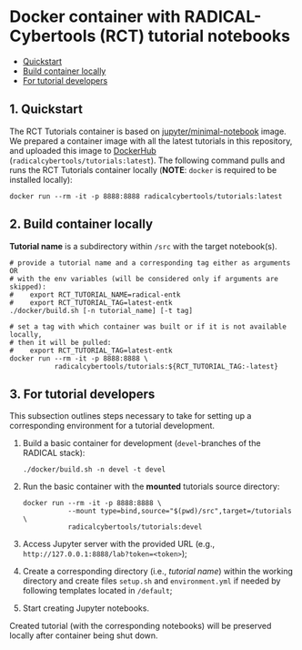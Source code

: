 # Docker container with RADICAL-Cybertools (RCT) tutorial notebooks

* [Quickstart](#1-quickstart)
* [Build container locally](#2-build-container-locally)
* [For tutorial developers](#3-for-tutorial-developers)

## 1. Quickstart

The RCT Tutorials container is based on 
[jupyter/minimal-notebook](https://github.com/jupyter/docker-stacks) image.
We prepared a container image with all the latest tutorials in this 
repository, and uploaded this image to
[DockerHub](https://hub.docker.com/u/radicalcybertools)
(`radicalcybertools/tutorials:latest`). The following command pulls and runs
the RCT Tutorials container locally (**NOTE**: `docker` is required to be 
installed locally):

```shell
docker run --rm -it -p 8888:8888 radicalcybertools/tutorials:latest
```

## 2. Build container locally

**Tutorial name** is a subdirectory within `/src` with the target notebook(s).

```shell
# provide a tutorial name and a corresponding tag either as arguments OR 
# with the env variables (will be considered only if arguments are skipped):
#    export RCT_TUTORIAL_NAME=radical-entk
#    export RCT_TUTORIAL_TAG=latest-entk
./docker/build.sh [-n tutorial_name] [-t tag]
```
```shell
# set a tag with which container was built or if it is not available locally, 
# then it will be pulled:
#    export RCT_TUTORIAL_TAG=latest-entk
docker run --rm -it -p 8888:8888 \
           radicalcybertools/tutorials:${RCT_TUTORIAL_TAG:-latest}
```

## 3. For tutorial developers

This subsection outlines steps necessary to take for setting up a corresponding 
environment for a tutorial development.

1. Build a basic container for development (`devel`-branches of the RADICAL
   stack):

       ./docker/build.sh -n devel -t devel

2. Run the basic container with the **mounted** tutorials source directory:

       docker run --rm -it -p 8888:8888 \
                  --mount type=bind,source="$(pwd)/src",target=/tutorials \
                  radicalcybertools/tutorials:devel

3. Access Jupyter server with the provided URL 
   (e.g., `http://127.0.0.1:8888/lab?token=<token>`);
4. Create a corresponding directory (i.e., _tutorial name_) within the working 
   directory and create files `setup.sh` and `environment.yml` if needed by 
   following templates located in `/default`;
5. Start creating Jupyter notebooks.

Created tutorial (with the corresponding notebooks) will be preserved locally 
after container being shut down.

